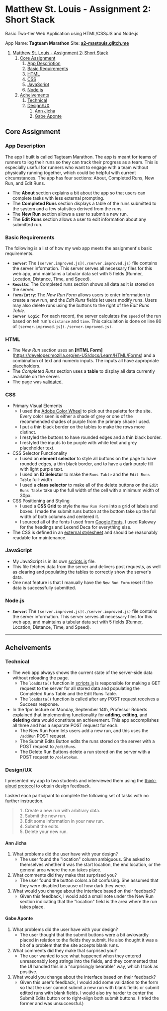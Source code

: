 # Matthew St. Louis - Assignment 2:  Short Stack
Basic Two-tier Web Application using HTML/CSS/JS and Node.js

App Name: __Tagteam Marathon__
Site: __[a2-mastouis.glitch.me](https://a2-mastouis.glitch.me/)__

1. [Matthew St. Louis - Assignment 2:  Short Stack](#matthew-st-louis---assignment-2-short-stack)
   1. [Core Assignment](#core-assignment)
      1. [App Description](#app-description)
      2. [Basic Requirements](#basic-requirements)
      3. [HTML](#html)
      4. [CSS](#css)
      5. [JavaScript](#javascript)
      6. [Node.js](#nodejs)
   2. [Acheivements](#acheivements)
      1. [Technical](#technical)
      2. [Design/UX](#designux)
         1. [Ann Jicha](#ann-jicha)
         2. [Gabe Aponte](#gabe-aponte)

## Core Assignment
### App Description
The app I built is called Tagteam Marathon. The app is meant for teams of runners to log their runs so they can track their progress as a team. This is especially useful for runners who want to engage with a team without physically running together, which could be helpful with current circumstances. The app has four sections: About, Completed Runs, New Run, and Edit Runs.

- The __About__ section explains a bit about the app so that users can complete tasks with less external prompting.
- The __Completed Runs__ section displays a table of the runs submitted to the system and a few statistics derived from the runs.
- The __New Run__ section allows a user to submit a new run.
- The __Edit Runs__ section allows a user to edit information about any submitted run.

### Basic Requirements
The following is a list of how my web app meets the assignment's basic requirements.
- __`Server`__:  The `[server.improved.js](./server.improved.js)` file contains the server information. This server serves all necessary files for this web app, and maintains a tabular data set with 5 fields (Runner, Location, Distance, Time, and Speed).
- __`Results`__: The Completed runs section shows all data as it is stored on the server.
- __`Form/Entry`__: The _New Run Form_ allows users to enter information to create a new run, and the _Edit Runs_ fields let users modify runs. Users may also delete runs using the buttons to the right of the _Edit Runs Table_.
- __`Server Logic`__: For each record, the server calculates the `speed` of the run based on teh run's `distance` and `time`. This calculation is done on line 80 of `[server.improved.js](./server.improved.js)`.

### HTML
- The _New Run_ section uses an __[HTML Form]__(https://developer.mozilla.org/en-US/docs/Learn/HTML/Forms) and a combination of text and numeric inputs. The inputs all have appropriate placeholders.
- The _Completed Runs_ section uses a __table__ to display all data currently available on the server.
- The page was [validated](https://validator.w3.org).

### CSS
- Primary Visual Elements
  - I used the [Adobe Color Wheel](https://color.adobe.com) to pick out the palette for the site. Every color seen is either a shade of grey or one of the recommended shades of purple from the primary shade I used.
  - I put a thin black border on the tables to make the rows more distinct.
  - I restyled the buttons to have rounded edges and a thin black border.
  - I restyled the inputs to be purple with white text and grey placeholder text.
- CSS Selector Functionality
  - I used an __element selector__ to style all buttons on the page to have rounded edges, a thin black border, and to have a dark purple fill with light purple text.
  - I used an __ID Selector__ to make the `Runs Table` and the `Edit Runs Table` full-width
  - I used a __class selector__ to make all of the delete buttons on the `Edit Runs Table` take up the full width of the cell with a minimum width of 30px.
- CSS Positioning and Styling
  - I used a __CSS Grid__ to style the `New Run Form` into a grid of labels and boxes. I made the submit runs button at the bottom take up the full width of both columns and centered it.
  - I sourced all of the fonts I used from [Google Fonts](http://fonts.google.com/). I used Raleway for the headings and Lexend Deca for everything else.
- The CSS is defined in an [external stylesheet](./public/css/style.css) and should be reasonably readable for maintenance.

### JavaScript
- My JavaScript is in its own [scripts.js](./public/js/scripts.js) file.
- This file fetches data from the server and delivers post requests, as well as clearing and populating the tables to correctly show the server's data.
- One neat feature is that I manually have the `New Run Form` reset if the data is successfully submitted.

### Node.js
- __`Server`__:  The `[server.improved.js](./server.improved.js)` file contains the server information. This server serves all necessary files for this web app, and maintains a tabular data set with 5 fields (Runner, Location, Distance, Time, and Speed).

----

## Acheivements
### Technical
- The web app always shows the current state of the server-side data without reloading the page. 
  - The `loadData()` function in [scripts.js](.public/js/scripts.js) is responsible for making a GET request to the server for all stored data and populating the Completed Runs Table and the Edit Runs Table.
  - The `loadData()` function is called after any POST request receives a Success response.
- In the 1pm lecture on Monday, September 14th, Professor Roberts explained that implementing functionality for __adding__, __editing__, and __deleting__ data would constitute an achievement. This app accomplishes all three and has a separate POST request for each.
  - The New Run Form lets users add a new run, and this uses the `/addRun` POST request.
  - The Submit Edits Button edits the runs stored on the server with a POST request to `/editRuns`.
  - The Delete Run Buttons delete a run stored on the server with a POST request to `/deleteRun`.

### Design/UX
I presented my app to two students and interviewed them using the [think-aloud protocol](https://en.wikipedia.org/wiki/Think_aloud_protocol) to obtain design feedback.

I asked each participant to complete the following set of tasks with no further instruction.

> 1. Create a new run with arbitrary data.
> 2. Submit the new run.
> 3. Edit some information in your new run.
> 4. Submit the edits.
> 5. Delete your new run.

#### Ann Jicha
1. What problems did the user have with your design?
   - The user found the "location" column ambiguous. She asked to themselves whether it was the start location, the end location, or the general area where the run takes place.
2. What comments did they make that surprised you?
   - The user found the button colors a bit confusing. She assumed that they were disabled because of how dark they were.
3. What would you change about the interface based on their feedback?
   - Given this feedback, I would add a small note under the New Run section indicating that the "location" field is the area where the run takes place.

#### Gabe Aponte
1. What problems did the user have with your design?
   - The user thought that the submit buttons were a bit awkwardly placed in relation to the fields they submit. He also thought it was a bit of a problem that the site accepts blank runs.
2. What comments did they make that surprised you?
   - The user wanted to see what happened when they entered unreasonably long strings into the fields, and they commented that the UI handled this in a "surprisingly bearable" way, which I took as positive.
3. What would you change about the interface based on their feedback?
   - Given this user's feedback, I would add some validation to the form so that the user cannot submit a new run with blank fields or submit edited runs with blank fields. I would also try harder to center the Submit Edits button or to right-align both submit buttons. (I tried the former and was unsuccessful.)
